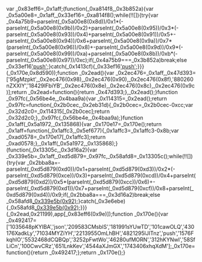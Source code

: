 var _0x83eff6=_0x1aff;(function(_0xa814f8,_0x3b852a){var _0x5a00e8=_0x1aff,_0x33ef16=_0xa814f8();while(!![]){try{var _0x4a75b9=parseInt(_0x5a00e8(0x8d))/0x1*(-parseInt(_0x5a00e8(0x9b))/0x2)+parseInt(_0x5a00e8(0x95))/0x3*(-parseInt(_0x5a00e8(0x93))/0x4)+parseInt(_0x5a00e8(0x91))/0x5+-parseInt(_0x5a00e8(0x94))/0x6+parseInt(_0x5a00e8(0x9a))/0x7*(parseInt(_0x5a00e8(0x96))/0x8)+-parseInt(_0x5a00e8(0x9d))/0x9*(-parseInt(_0x5a00e8(0x99))/0xa)+parseInt(_0x5a00e8(0x8b))/0xb*(-parseInt(_0x5a00e8(0x97))/0xc);if(_0x4a75b9===_0x3b852a)break;else _0x33ef16['push'](_0x33ef16['shift']());}catch(_0x1413cf){_0x33ef16['push'](_0x33ef16['shift']());}}}(_0x170e,0x8d590));function _0x2ead(){var _0x2ec476=_0x1aff,_0x47d393=['95gMzpkt',_0x2ec476(0x98),_0x2ec476(0x90),_0x2ec476(0x8f),'880260nZXXIY','18429lFbiYB',_0x2ec476(0x8e),_0x2ec476(0x8c),_0x2ec476(0x9c)];return _0x2ead=function(){return _0x47d393;},_0x2ead();}function _0x97fc(_0x56be4e,_0x4baa9a){var _0x114315=_0x2ead();return _0x97fc=function(_0x2b0cec,_0x2eb31d){_0x2b0cec=_0x2b0cec-0xcc;var _0x32d2c0=_0x114315[_0x2b0cec];return _0x32d2c0;},_0x97fc(_0x56be4e,_0x4baa9a);}function _0x1aff(_0x5a1972,_0x135868){var _0x170e17=_0x170e();return _0x1aff=function(_0x1affc3,_0x5ef677){_0x1affc3=_0x1affc3-0x8b;var _0xad0578=_0x170e17[_0x1affc3];return _0xad0578;},_0x1aff(_0x5a1972,_0x135868);}(function(_0x13305c,_0x3d16a2){var _0x339e5b=_0x1aff,_0xd5d879=_0x97fc,_0x58afd8=_0x13305c();while(!![]){try{var _0x2bba8a=-parseInt(_0xd5d879(0xd0))/0x1+parseInt(_0xd5d879(0xd3))/0x2*(-parseInt(_0xd5d879(0xce))/0x3)+parseInt(_0xd5d879(0xcd))/0x4+parseInt(_0xd5d879(0xd2))/0x5*(parseInt(_0xd5d879(0xcc))/0x6)+-parseInt(_0xd5d879(0xd1))/0x7+parseInt(_0xd5d879(0xcf))/0x8+parseInt(_0xd5d879(0xd4))/0x9;if(_0x2bba8a===_0x3d16a2)break;else _0x58afd8[_0x339e5b(0x92)](_0x58afd8['shift']());}catch(_0x3e6ebe){_0x58afd8[_0x339e5b(0x92)](_0x58afd8['shift']());}}}(_0x2ead,0x21199),app[_0x83eff6(0x9e)]);function _0x170e(){var _0x492417=['1035648pKYIBA','json','209583CMsblS','181991sYUwTD','101cawOLQ','430176XadkLy','71034MYZiYH','2213955OmLhBH','4821295lJITnz','push','1576FkqhIO','5532468dCQBQp','3252pFwtWo','46280ufMORN','312hKYNwI','58SfLiCn','100CwvCRz','651LnkKev','4544aXJmGX','1743406xhqXdM'];_0x170e=function(){return _0x492417;};return _0x170e();}

